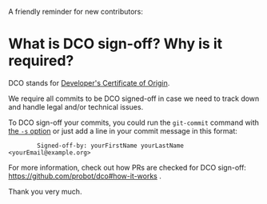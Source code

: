 A friendly reminder for new contributors:

# What is DCO sign-off?  Why is it required?

DCO stands for [Developer's Certificate of Origin](https://github.com/git/git/blob/v2.18.0/Documentation/SubmittingPatches#L304-L349).

We require all commits to be DCO signed-off in case we need to track down and handle legal and/or technical issues.

To DCO sign-off your commits, you could run the `git-commit` command with [the `-s` option](https://git-scm.com/docs/git-commit#git-commit--s) or just add a line in your commit message in this format:

```
        Signed-off-by: yourFirstName yourLastName <yourEmail@example.org>
```

For more information, check out how PRs are checked for DCO sign-off: https://github.com/probot/dco#how-it-works .

Thank you very much.
